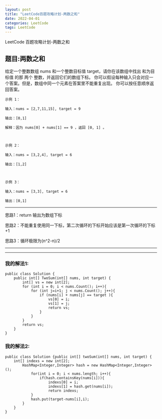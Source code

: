 ```yaml
---
layout: post
title: "LeetCode百题攻略计划-两数之和"
date: 2022-04-01
categories: LeetCode
tags: LeetCode
---   
```







LeetCode 百题攻略计划-两数之和

## 题目:两数之和


给定一个整数数组 nums 和一个整数目标值 target，请你在该数组中找出 和为目标值 的那 两个 整数，并返回它们的数组下标。
你可以假设每种输入只会对应一个答案。但是，数组中同一个元素在答案里不能重复出现。
你可以按任意顺序返回答案。




    示例 1：

    输入：nums = [2,7,11,15], target = 9

    输出：[0,1]

    解释：因为 nums[0] + nums[1] == 9 ，返回 [0, 1] 。



    示例 2：

    输入：nums = [3,2,4], target = 6

    输出：[1,2]



    示例 3：

    输入：nums = [3,3], target = 6

    输出：[0,1]


---

思路1：return 输出为数组下标

思路2：不能重复使用同一下标，第二次循环的下标开始应该是第一次循环的下标+1

思路3：循环极限为(n^2-n)/2



--- 

---

### 我的解法1:

    public class Solution {  
        public int[] TwoSum(int[] nums, int target) {  
            int[] vs = new int[2];  
            for (int i = 0; i < nums.Count(); i++){  
                for (int j=i+1; j < nums.Count(); j++){  
                    if (nums[i] + nums[j] == target ){  
                        vs[0] = i;  
                        vs[1] = j;  
                        return vs;  
                    }  
                }  
            }  
            return vs;  
        }  
    }



### 我的解法2:

    public class Solution {public int[] twoSum(int[] nums, int target) {
        int[] indexs = new int[2];
            HashMap<Integer,Integer> hash = new HashMap<Integer,Integer>();
                for(int i = 0; i < nums.length; i++){
                    if(hash.containsKey(nums[i])){
                        indexs[0] = i;
                        indexs[1] = hash.get(nums[i]);
                        return indexs;
                }
                hash.put(target-nums[i],i);
            }
        }
    }
    
    
